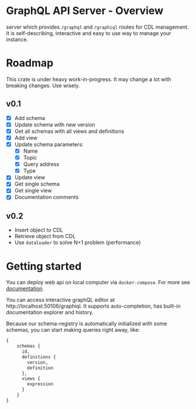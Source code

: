 # GraphQL API Server - Overview
server which provides `/graphql` and `/graphiql` routes for CDL management. It is self-describing, interactive and easy
to use way to manage your instance.

# Roadmap
This crate is under heavy work-in-progress. It may change a lot with breaking changes. Use wisely.

## v0.1
* [x] Add schema
* [x] Update schema with new version
* [x] Get all schemas with all views and definitions
* [x] Add view
* [x] Update schema parameters:
    * [x] Name
    * [x] Topic
    * [x] Query address
    * [x] Type
* [x] Update view
* [x] Get single schema
* [x] Get single view
* [x] Documentation comments

## v0.2
* Insert object to CDL
* Retrieve object from CDL
* Use `dataloader` to solve N+1 problem (performance)

# Getting started
You can deploy web api on local computer via `docker-compose`. For more
see [documentation](../deployment/compose/README.md).

You can access interactive graphQL editor at http://localhost:50106/graphiql. It supports auto-completion, has built-in
documentation explorer and history.

Because our schema-registry is automatically initialized with some schemas, you can start making queries right away,
like:

``` graphql
{
    schemas {
      id,
      definitions {
        version,
        definition
      },
      views {
        expression
      }
    }
}
```
